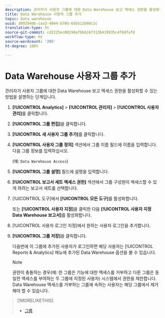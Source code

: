 ```yaml
---
description: 관리자가 사용자 그룹에 대한 Data Warehouse 보고 액세스 권한을 활성화할 수 있는 방법을 설명하는 단계입니다.
title: Data Warehouse 사용자 그룹 추가
topic: Data warehouse
uuid: d89294db-caa3-4044-b70d-65b512b0dc1c
translation-type: ht
source-git-commit: cd2225ec00190af6b616f313b419935c4f8dfafd
workflow-type: ht
source-wordcount: '205'
ht-degree: 100%

---
```



# Data Warehouse 사용자 그룹 추가

관리자가 사용자 그룹에 대한 Data Warehouse 보고 액세스 권한을 활성화할 수 있는 방법을 설명하는 단계입니다.

1. **[!UICONTROL Analytics]** > **[!UICONTROL 관리자]** > **[!UICONTROL 사용자 관리]**&#x200B;를 클릭합니다.
1. **[!UICONTROL 그룹 편집]**&#x200B;을 클릭합니다.
1. **[!UICONTROL 새 사용자 그룹 추가]**&#x200B;를 클릭합니다.
1. **[!UICONTROL 사용자 그룹 정의]** 섹션에서 그룹 이름 필드에 이름을 입력합니다. 다음 그룹 정보를 입력하십시오.

   (예: `Data Warehouse Access`)
1. **[!UICONTROL 그룹 설명]** 필드에 설명을 입력합니다.
1. **[!UICONTROL 보고서 세트 액세스 권한]** 섹션에서 그룹 구성원이 액세스할 수 있게 하려는 보고서 세트를 선택합니다.
1. [!UICONTROL 도구]에서 **[!UICONTROL 모든 도구]**&#x200B;를 활성화합니다.

   또는 **[!UICONTROL 사용자 지정]**&#x200B;을 클릭한 다음 **[!UICONTROL 사용자 지정 Data Warehouse 보고서]**&#x200B;를 활성화합니다.

1. [!UICONTROL 사용자 로그인 지정]에서 원하는 사용자 로그인을 추가합니다.
1. **[!UICONTROL 그룹 저장]**&#x200B;을 클릭합니다.

   다음번에 이 그룹에 추가된 사용자가 로그인하면 해당 사용자는 [!UICONTROL Reports &amp; Analytics] 메뉴에 추가된 Data Warehouse 옵션을 볼 수 있습니다.

   >[!NOTE]
   >
   >권한이 충돌하는 경우(예: 한 그룹은 기능에 대한 액세스를 거부하고 다른 그룹은 동일한 액세스를 부여하는 두 그룹에 지정된 사용자) 시스템에서 권한을 제한합니다. Data Warehouse 액세스를 거부하는 그룹에 속하는 사용자는 해당 그룹에서 제거해야 할 수 있습니다.

>[!MORELIKETHIS]
>
>* [그룹 ](/help/admin/user-management2/c-user-groups/groups.md)

